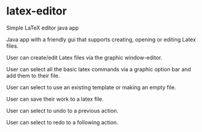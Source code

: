 # latex-editor
Simple LaTeX editor java app

Java app with a friendly gui that supports creating, opening or editing Latex files.

User can create/edit Latex files via the graphic window-editor.

User can select all the basic latex commands via a graphic option bar and add them to their file.

User can select to use an existing template or making an empty file.

User can save their work to a latex file.

User can select to undo to a previous action.

User can select to redo to a following action.
